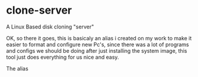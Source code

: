 # clone-server
A Linux Based disk cloning "server"

OK, so there it goes, this is basicaly an alias i created on my work to make it easier to format and configure new Pc's, since there was a lot of programs and configs we should be doing after just installing the system image, this tool just does everything for us nice and easy.

  The alias
  
